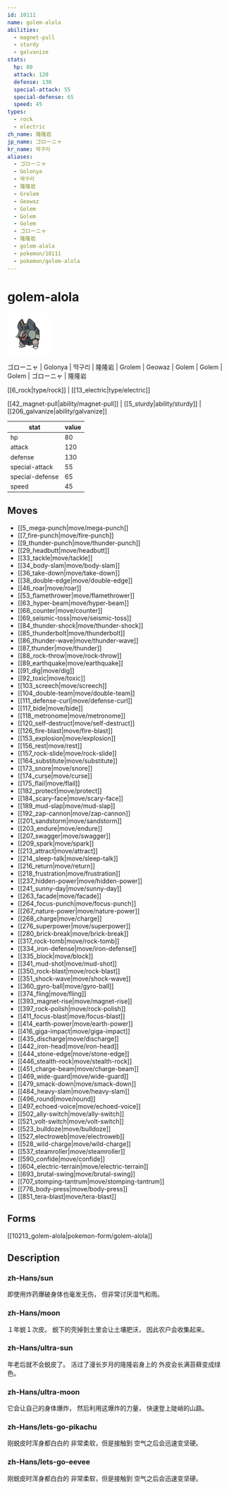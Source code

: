 ```yaml
---
id: 10111
name: golem-alola
abilities:
  - magnet-pull
  - sturdy
  - galvanize
stats:
  hp: 80
  attack: 120
  defense: 130
  special-attack: 55
  special-defense: 65
  speed: 45
types:
  - rock
  - electric
zh_name: 隆隆岩
jp_name: ゴローニャ
kr_name: 딱구리
aliases:
  - ゴローニャ
  - Golonya
  - 딱구리
  - 隆隆岩
  - Grolem
  - Geowaz
  - Golem
  - Golem
  - Golem
  - ゴローニャ
  - 隆隆岩
  - golem-alola
  - pokemon/10111
  - pokemon/golem-alola
---
```

# golem-alola

![](https://raw.githubusercontent.com/PokeAPI/sprites/master/sprites/pokemon/10111.png)

ゴローニャ | Golonya | 딱구리 | 隆隆岩 | Grolem | Geowaz | Golem | Golem | Golem | ゴローニャ | 隆隆岩

[[6_rock|type/rock]] | [[13_electric|type/electric]]

[[42_magnet-pull|ability/magnet-pull]] | [[5_sturdy|ability/sturdy]] | [[206_galvanize|ability/galvanize]]

|stat|value|
|---|---|
|hp|80|
|attack|120|
|defense|130|
|special-attack|55|
|special-defense|65|
|speed|45|


## Moves

- [[5_mega-punch|move/mega-punch]]
- [[7_fire-punch|move/fire-punch]]
- [[9_thunder-punch|move/thunder-punch]]
- [[29_headbutt|move/headbutt]]
- [[33_tackle|move/tackle]]
- [[34_body-slam|move/body-slam]]
- [[36_take-down|move/take-down]]
- [[38_double-edge|move/double-edge]]
- [[46_roar|move/roar]]
- [[53_flamethrower|move/flamethrower]]
- [[63_hyper-beam|move/hyper-beam]]
- [[68_counter|move/counter]]
- [[69_seismic-toss|move/seismic-toss]]
- [[84_thunder-shock|move/thunder-shock]]
- [[85_thunderbolt|move/thunderbolt]]
- [[86_thunder-wave|move/thunder-wave]]
- [[87_thunder|move/thunder]]
- [[88_rock-throw|move/rock-throw]]
- [[89_earthquake|move/earthquake]]
- [[91_dig|move/dig]]
- [[92_toxic|move/toxic]]
- [[103_screech|move/screech]]
- [[104_double-team|move/double-team]]
- [[111_defense-curl|move/defense-curl]]
- [[117_bide|move/bide]]
- [[118_metronome|move/metronome]]
- [[120_self-destruct|move/self-destruct]]
- [[126_fire-blast|move/fire-blast]]
- [[153_explosion|move/explosion]]
- [[156_rest|move/rest]]
- [[157_rock-slide|move/rock-slide]]
- [[164_substitute|move/substitute]]
- [[173_snore|move/snore]]
- [[174_curse|move/curse]]
- [[175_flail|move/flail]]
- [[182_protect|move/protect]]
- [[184_scary-face|move/scary-face]]
- [[189_mud-slap|move/mud-slap]]
- [[192_zap-cannon|move/zap-cannon]]
- [[201_sandstorm|move/sandstorm]]
- [[203_endure|move/endure]]
- [[207_swagger|move/swagger]]
- [[209_spark|move/spark]]
- [[213_attract|move/attract]]
- [[214_sleep-talk|move/sleep-talk]]
- [[216_return|move/return]]
- [[218_frustration|move/frustration]]
- [[237_hidden-power|move/hidden-power]]
- [[241_sunny-day|move/sunny-day]]
- [[263_facade|move/facade]]
- [[264_focus-punch|move/focus-punch]]
- [[267_nature-power|move/nature-power]]
- [[268_charge|move/charge]]
- [[276_superpower|move/superpower]]
- [[280_brick-break|move/brick-break]]
- [[317_rock-tomb|move/rock-tomb]]
- [[334_iron-defense|move/iron-defense]]
- [[335_block|move/block]]
- [[341_mud-shot|move/mud-shot]]
- [[350_rock-blast|move/rock-blast]]
- [[351_shock-wave|move/shock-wave]]
- [[360_gyro-ball|move/gyro-ball]]
- [[374_fling|move/fling]]
- [[393_magnet-rise|move/magnet-rise]]
- [[397_rock-polish|move/rock-polish]]
- [[411_focus-blast|move/focus-blast]]
- [[414_earth-power|move/earth-power]]
- [[416_giga-impact|move/giga-impact]]
- [[435_discharge|move/discharge]]
- [[442_iron-head|move/iron-head]]
- [[444_stone-edge|move/stone-edge]]
- [[446_stealth-rock|move/stealth-rock]]
- [[451_charge-beam|move/charge-beam]]
- [[469_wide-guard|move/wide-guard]]
- [[479_smack-down|move/smack-down]]
- [[484_heavy-slam|move/heavy-slam]]
- [[496_round|move/round]]
- [[497_echoed-voice|move/echoed-voice]]
- [[502_ally-switch|move/ally-switch]]
- [[521_volt-switch|move/volt-switch]]
- [[523_bulldoze|move/bulldoze]]
- [[527_electroweb|move/electroweb]]
- [[528_wild-charge|move/wild-charge]]
- [[537_steamroller|move/steamroller]]
- [[590_confide|move/confide]]
- [[604_electric-terrain|move/electric-terrain]]
- [[693_brutal-swing|move/brutal-swing]]
- [[707_stomping-tantrum|move/stomping-tantrum]]
- [[776_body-press|move/body-press]]
- [[851_tera-blast|move/tera-blast]]

## Forms



[[10213_golem-alola|pokemon-form/golem-alola]]

## Description

### zh-Hans/sun

即使用炸药爆破身体也毫发无伤，
但非常讨厌湿气和雨。

### zh-Hans/moon

１年蜕１次皮。
蜕下的壳掉到土里会让土壤肥沃，
因此农户会收集起来。

### zh-Hans/ultra-sun

年老后就不会蜕皮了。
活过了漫长岁月的隆隆岩身上的
外皮会长满苔藓变成绿色。

### zh-Hans/ultra-moon

它会让自己的身体爆炸，
然后利用这爆炸的力量，
快速登上陡峭的山路。

### zh-Hans/lets-go-pikachu

刚蜕皮时浑身都白白的
非常柔软，但是接触到
空气之后会迅速变坚硬。

### zh-Hans/lets-go-eevee

刚蜕皮时浑身都白白的
非常柔软，但是接触到
空气之后会迅速变坚硬。

